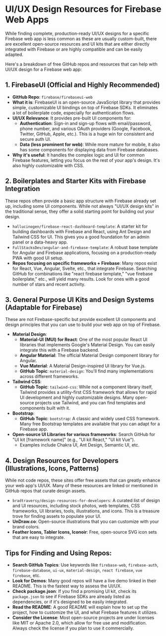 # UI/UX Design Resources for Firebase Web Apps

While finding complete, production-ready UI/UX designs for a specific Firebase web app is less common as these are usually custom-built, there are excellent open-source resources and UI kits that are either directly integrated with Firebase or are highly compatible and can be easily adapted.

Here's a breakdown of free GitHub repos and resources that can help with UI/UX design for a Firebase web app:

## 1. FirebaseUI (Official and Highly Recommended)

*   **GitHub Repo**: `firebase/firebaseui-web`
*   **What it is**: FirebaseUI is an open-source JavaScript library that provides simple, customizable UI bindings on top of Firebase SDKs. It eliminates a lot of boilerplate code, especially for authentication flows.
*   **UI/UX Relevance**: It provides pre-built UI components for:
    *   **Authentication**: Sign-in and sign-up flows with email/password, phone number, and various OAuth providers (Google, Facebook, Twitter, GitHub, Apple, etc.). This is a huge win for consistent and secure auth UI.
    *   **Data (less prominent for web)**: While more mature for mobile, it also has some components for displaying data from Firebase databases.
*   **Why it's useful**: It handles the complex logic and UI for common Firebase features, letting you focus on the rest of your app's design. It's also highly customizable with CSS.

## 2. Boilerplates and Starter Kits with Firebase Integration

These repos often provide a basic app structure with Firebase already set up, including some UI components. While not always "UI/UX design kits" in the traditional sense, they offer a solid starting point for building out your design.

*   `hallucinogen/firebase-react-dashboard-template`: A starter kit for building dashboards with Firebase and React, using Ant Design and Tailwind CSS for UI. This gives you a good foundation for an admin panel or a data-heavy app.
*   `FullStacksDev/angular-and-firebase-template`: A robust base template for Angular and Firebase applications, focusing on a production-ready PWA with good UI setup.
*   **Repos focusing on specific frameworks + Firebase**: Many repos exist for React, Vue, Angular, Svelte, etc., that integrate Firebase. Searching GitHub for combinations like "react firebase template," "vue firebase boilerplate," etc., will yield many results. Look for ones with a good number of stars and recent activity.

## 3. General Purpose UI Kits and Design Systems (Adaptable for Firebase)

These are not Firebase-specific but provide excellent UI components and design principles that you can use to build your web app on top of Firebase.

*   **Material Design**:
    *   **Material-UI (MUI) for React**: One of the most popular React UI libraries that implements Google's Material Design. You can easily integrate this with a Firebase backend.
    *   **Angular Material**: The official Material Design component library for Angular.
    *   **Vue Material**: A Material Design-inspired UI library for Vue.js.
    *   **GitHub Topic**: `material-design`: You'll find many implementations across different frameworks.
*   **Tailwind CSS**:
    *   **GitHub Topic**: `tailwind-css`: While not a component library itself, Tailwind provides a utility-first CSS framework that allows for rapid UI development and highly customizable designs. Many open-source projects use Tailwind, and you can find templates and components built with it.
*   **Bootstrap**:
    *   **GitHub Topic**: `bootstrap`: A classic and widely used CSS framework. Many free Bootstrap templates are available that you can adapt for a Firebase app.
*   **Open-source UI Libraries for various frameworks**: Search GitHub for "UI kit [framework name]" (e.g., "UI kit React," "UI kit Vue").
    *   Examples include Chakra UI, Ant Design, Semantic UI, etc.

## 4. Design Resources for Developers (Illustrations, Icons, Patterns)

While not code repos, these sites offer free assets that can greatly enhance your web app's UI/UX. Many of these resources are linked or mentioned in GitHub repos that curate design assets.

*   `bradtraversy/design-resources-for-developers`: A curated list of design and UI resources, including stock photos, web templates, CSS frameworks, UI libraries, tools, illustrations, and icons. This is a treasure trove for finding assets to populate your UI.
*   **UnDraw.co**: Open-source illustrations that you can customize with your brand colors.
*   **Feather Icons, Tabler Icons, Iconoir**: Free, open-source SVG icon sets that are easy to integrate.

## Tips for Finding and Using Repos:

*   **Search GitHub Topics**: Use keywords like `firebase-web`, `firebase-auth`, `firebase-database`, `ui-ux`, `material-design`, `react firebase`, `vue firebase`, etc.
*   **Look for Demos**: Many good repos will have a live demo linked in their README. This is the fastest way to assess the UI/UX.
*   **Check package.json**: If you find a promising UI kit, check its `package.json` to see if Firebase SDKs are already listed as dependencies, or if it's designed to be easily integrated.
*   **Read the README**: A good README will explain how to set up the project, how to customize the UI, and what Firebase features it utilizes.
*   **Consider the License**: Most open-source projects are under licenses like MIT or Apache 2.0, which allow for free use and modification. Always check the license if you plan to use it commercially.
